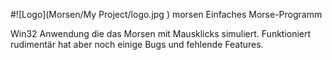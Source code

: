 #![Logo](Morsen/My Project/logo.jpg ) morsen
Einfaches Morse-Programm

Win32 Anwendung die das Morsen mit Mausklicks simuliert. Funktioniert rudimentär hat aber noch einige Bugs und fehlende Features.
